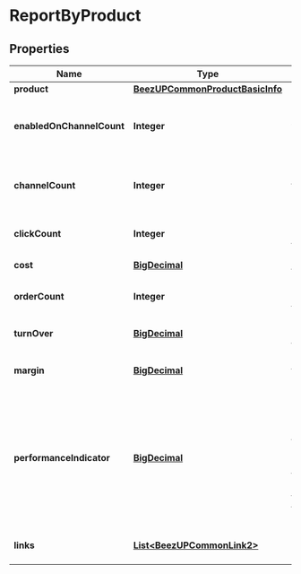 
# ReportByProduct

## Properties
Name | Type | Description | Notes
------------ | ------------- | ------------- | -------------
**product** | [**BeezUPCommonProductBasicInfo**](BeezUPCommonProductBasicInfo.md) |  | 
**enabledOnChannelCount** | **Integer** | The count of channel where this product is enabled | 
**channelCount** | **Integer** | The channel count where this product can be enabled | 
**clickCount** | **Integer** | The click count for this product | 
**cost** | [**BigDecimal**](BigDecimal.md) | The cost for this product | 
**orderCount** | **Integer** | The order count for this product | 
**turnOver** | [**BigDecimal**](BigDecimal.md) | The Turnover for this product | 
**margin** | [**BigDecimal**](BigDecimal.md) | The margin for this product | 
**performanceIndicator** | [**BigDecimal**](BigDecimal.md) | The performance indicator based on the performance indicator formula indicated in the request for this product | 
**links** | [**List&lt;BeezUPCommonLink2&gt;**](BeezUPCommonLink2.md) | The action list on this product | 



